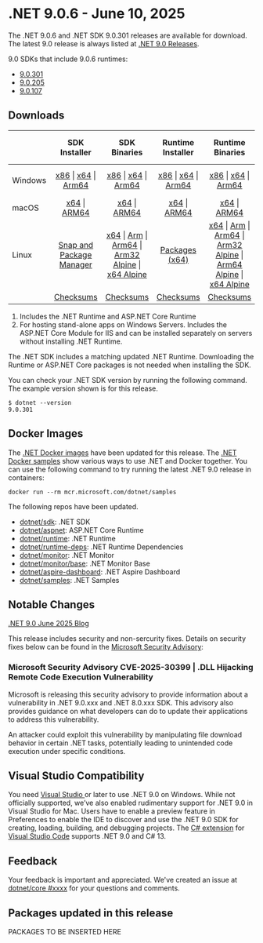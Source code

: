 # .NET 9.0.6 - June 10, 2025

The .NET 9.0.6 and .NET SDK 9.0.301 releases are available for download. The latest 9.0 release is always listed at [.NET 9.0 Releases](../README.md).

9.0 SDKs that include 9.0.6 runtimes:

* [9.0.301][9.0.301]
* [9.0.205][9.0.205]
* [9.0.107][9.0.107]

## Downloads

|           | SDK Installer                        | SDK Binaries                 | Runtime Installer                                        | Runtime Binaries                                 | ASP.NET Core Runtime           |Windows Desktop Runtime          |
| --------- | :------------------------------------------:     | :----------------------:                 | :---------------------------:                            | :-------------------------:                      | :-----------------:            | :-----------------:            |
| Windows   | [x86][dotnet-sdk-win-x86.exe] \| [x64][dotnet-sdk-win-x64.exe] \| [Arm64][dotnet-sdk-win-arm64.exe] | [x86][dotnet-sdk-win-x86.zip] \| [x64][dotnet-sdk-win-x64.zip] \|  [Arm64][dotnet-sdk-win-arm64.zip] | [x86][dotnet-runtime-win-x86.exe] \| [x64][dotnet-runtime-win-x64.exe] \| [Arm64][dotnet-runtime-win-arm64.exe] | [x86][dotnet-runtime-win-x86.zip] \| [x64][dotnet-runtime-win-x64.zip] \| [Arm64][dotnet-runtime-win-arm64.zip] | [x86][aspnetcore-runtime-win-x86.exe] \| [x64][aspnetcore-runtime-win-x64.exe] \| [Hosting Bundle][dotnet-hosting-win.exe] | [x86][windowsdesktop-runtime-win-x86.exe] \| [x64][windowsdesktop-runtime-win-x64.exe] \| [Arm64][windowsdesktop-runtime-win-arm64.exe] |
| macOS     | [x64][dotnet-sdk-osx-x64.pkg] \| [ARM64][dotnet-sdk-osx-arm64.pkg] | [x64][dotnet-sdk-osx-x64.tar.gz] \| [ARM64][dotnet-sdk-osx-arm64.tar.gz]  | [x64][dotnet-runtime-osx-x64.pkg] \| [ARM64][dotnet-runtime-osx-arm64.pkg] | [x64][dotnet-runtime-osx-x64.tar.gz] \| [ARM64][dotnet-runtime-osx-arm64.tar.gz]| [x64][aspnetcore-runtime-osx-x64.tar.gz] \| [ARM64][aspnetcore-runtime-osx-arm64.tar.gz] | - |
| Linux     |  [Snap and Package Manager](../install-linux.md)  | [x64][dotnet-sdk-linux-x64.tar.gz] \| [Arm][dotnet-sdk-linux-arm.tar.gz]  \| [Arm64][dotnet-sdk-linux-arm64.tar.gz] \| [Arm32 Alpine][dotnet-sdk-linux-musl-arm.tar.gz]  \| [x64 Alpine][dotnet-sdk-linux-musl-x64.tar.gz] | [Packages (x64)][linux-packages] | [x64][dotnet-runtime-linux-x64.tar.gz] \| [Arm][dotnet-runtime-linux-arm.tar.gz] \| [Arm64][dotnet-runtime-linux-arm64.tar.gz] \| [Arm32 Alpine][dotnet-runtime-linux-musl-arm.tar.gz] \| [Arm64 Alpine][dotnet-runtime-linux-musl-arm64.tar.gz] \| [x64 Alpine][dotnet-runtime-linux-musl-x64.tar.gz]  | [x64][aspnetcore-runtime-linux-x64.tar.gz]  \| [Arm][aspnetcore-runtime-linux-arm.tar.gz] \| [Arm64][aspnetcore-runtime-linux-arm64.tar.gz] \| [x64 Alpine][aspnetcore-runtime-linux-musl-x64.tar.gz] | - |
|  | [Checksums][checksums-sdk]                             | [Checksums][checksums-sdk]                                      | [Checksums][checksums-runtime]                             | [Checksums][checksums-runtime]  | [Checksums][checksums-runtime]  | [Checksums][checksums-runtime] |

1. Includes the .NET Runtime and ASP.NET Core Runtime
2. For hosting stand-alone apps on Windows Servers. Includes the ASP.NET Core Module for IIS and can be installed separately on servers without installing .NET Runtime.

The .NET SDK includes a matching updated .NET Runtime. Downloading the Runtime or ASP.NET Core packages is not needed when installing the SDK.

You can check your .NET SDK version by running the following command. The example version shown is for this release.

```console
$ dotnet --version
9.0.301
```

## Docker Images

The [.NET Docker images](https://hub.docker.com/_/microsoft-dotnet) have been updated for this release. The [.NET Docker samples](https://github.com/dotnet/dotnet-docker/blob/main/samples/README.md) show various ways to use .NET and Docker together. You can use the following command to try running the latest .NET 9.0 release in containers:

```console
docker run --rm mcr.microsoft.com/dotnet/samples
```

The following repos have been updated.

* [dotnet/sdk](https://github.com/dotnet/dotnet-docker/blob/main/README.sdk.md): .NET SDK
* [dotnet/aspnet](https://github.com/dotnet/dotnet-docker/blob/main/README.aspnet.md): ASP.NET Core Runtime
* [dotnet/runtime](https://github.com/dotnet/dotnet-docker/blob/main/README.runtime.md): .NET Runtime
* [dotnet/runtime-deps](https://github.com/dotnet/dotnet-docker/blob/main/README.runtime.md): .NET Runtime Dependencies
* [dotnet/monitor](https://github.com/dotnet/dotnet-docker/blob/main/README.monitor.md): .NET Monitor
* [dotnet/monitor/base](https://github.com/dotnet/dotnet-docker/blob/main/README.monitor-base.md): .NET Monitor Base
* [dotnet/aspire-dashboard](https://github.com/dotnet/dotnet-docker/blob/main/README.aspire-dashboard.md): .NET Aspire Dashboard
* [dotnet/samples](https://github.com/dotnet/dotnet-docker/blob/main/README.samples.md): .NET Samples

## Notable Changes

 [.NET 9.0 June 2025 Blog][dotnet-blog]

 This release includes security and non-sercurity fixes. Details on security fixes below can be found in the [Microsoft Security Advisory](https://github.com/dotnet/announcements/issues?q=is%3Aissue%20state%3Aopen%20%20Microsoft%20Security%20Advisory):

### Microsoft Security Advisory CVE-2025-30399 |  .DLL Hijacking Remote Code Execution Vulnerability

Microsoft is releasing this security advisory to provide information about a vulnerability in .NET 9.0.xxx and .NET 8.0.xxx SDK. This advisory also provides guidance on what developers can do to update their applications to address this vulnerability.

 An attacker could exploit this vulnerability by manipulating file download behavior in certain .NET tasks, potentially leading to unintended code execution under specific conditions.

## Visual Studio Compatibility

You need [Visual Studio ](https://visualstudio.microsoft.com) or later to use .NET 9.0 on Windows. While not officially supported, we’ve also enabled rudimentary support for .NET 9.0 in Visual Studio for Mac. Users have to enable a preview feature in Preferences to enable the IDE to discover and use the .NET 9.0 SDK for creating, loading, building, and debugging projects. The [C# extension](https://code.visualstudio.com/docs/languages/dotnet) for [Visual Studio Code](https://code.visualstudio.com/) supports .NET 9.0 and C# 13.

## Feedback

Your feedback is important and appreciated. We've created an issue at [dotnet/core #xxxx](https://github.com/dotnet/core/issues/xxxx) for your questions and comments.

[9.0.301]: 9.0.6.md
[9.0.205]: 9.0.205.md
[9.0.107]: 9.0.107.md

[checksums-runtime]: https://builds.dotnet.microsoft.com/dotnet/checksums/9.0.6-sha.txt
[checksums-sdk]: https://builds.dotnet.microsoft.com/dotnet/checksums/9.0.6-sha.txt

[dotnet-blog]: https://devblogs.microsoft.com/dotnet/dotnet-and-dotnet-framework-june-2025-servicing-updates/

[linux-packages]: ../install-linux.md

## Packages updated in this release

PACKAGES TO BE INSERTED HERE

[//]: # ( Runtime 9.0.6)
[dotnet-runtime-linux-arm.tar.gz]: https://builds.dotnet.microsoft.com/dotnet/Runtime/9.0.6/dotnet-runtime-9.0.6-linux-arm.tar.gz
[dotnet-runtime-linux-arm64.tar.gz]: https://builds.dotnet.microsoft.com/dotnet/Runtime/9.0.6/dotnet-runtime-9.0.6-linux-arm64.tar.gz
[dotnet-runtime-linux-musl-arm.tar.gz]: https://builds.dotnet.microsoft.com/dotnet/Runtime/9.0.6/dotnet-runtime-9.0.6-linux-musl-arm.tar.gz
[dotnet-runtime-linux-musl-arm64.tar.gz]: https://builds.dotnet.microsoft.com/dotnet/Runtime/9.0.6/dotnet-runtime-9.0.6-linux-musl-arm64.tar.gz
[dotnet-runtime-linux-musl-x64.tar.gz]: https://builds.dotnet.microsoft.com/dotnet/Runtime/9.0.6/dotnet-runtime-9.0.6-linux-musl-x64.tar.gz
[dotnet-runtime-linux-x64.tar.gz]: https://builds.dotnet.microsoft.com/dotnet/Runtime/9.0.6/dotnet-runtime-9.0.6-linux-x64.tar.gz
[dotnet-runtime-osx-arm64.pkg]: https://builds.dotnet.microsoft.com/dotnet/Runtime/9.0.6/dotnet-runtime-9.0.6-osx-arm64.pkg
[dotnet-runtime-osx-arm64.tar.gz]: https://builds.dotnet.microsoft.com/dotnet/Runtime/9.0.6/dotnet-runtime-9.0.6-osx-arm64.tar.gz
[dotnet-runtime-osx-x64.pkg]: https://builds.dotnet.microsoft.com/dotnet/Runtime/9.0.6/dotnet-runtime-9.0.6-osx-x64.pkg
[dotnet-runtime-osx-x64.tar.gz]: https://builds.dotnet.microsoft.com/dotnet/Runtime/9.0.6/dotnet-runtime-9.0.6-osx-x64.tar.gz
[dotnet-runtime-win-arm64.exe]: https://builds.dotnet.microsoft.com/dotnet/Runtime/9.0.6/dotnet-runtime-9.0.6-win-arm64.exe
[dotnet-runtime-win-arm64.zip]: https://builds.dotnet.microsoft.com/dotnet/Runtime/9.0.6/dotnet-runtime-9.0.6-win-arm64.zip
[dotnet-runtime-win-x64.exe]: https://builds.dotnet.microsoft.com/dotnet/Runtime/9.0.6/dotnet-runtime-9.0.6-win-x64.exe
[dotnet-runtime-win-x64.zip]: https://builds.dotnet.microsoft.com/dotnet/Runtime/9.0.6/dotnet-runtime-9.0.6-win-x64.zip
[dotnet-runtime-win-x86.exe]: https://builds.dotnet.microsoft.com/dotnet/Runtime/9.0.6/dotnet-runtime-9.0.6-win-x86.exe
[dotnet-runtime-win-x86.zip]: https://builds.dotnet.microsoft.com/dotnet/Runtime/9.0.6/dotnet-runtime-9.0.6-win-x86.zip

[//]: # ( WindowsDesktop 9.0.6)
[windowsdesktop-runtime-win-arm64.exe]: https://builds.dotnet.microsoft.com/dotnet/WindowsDesktop/9.0.6/windowsdesktop-runtime-9.0.6-win-arm64.exe
[windowsdesktop-runtime-win-x64.exe]: https://builds.dotnet.microsoft.com/dotnet/WindowsDesktop/9.0.6/windowsdesktop-runtime-9.0.6-win-x64.exe
[windowsdesktop-runtime-win-x86.exe]: https://builds.dotnet.microsoft.com/dotnet/WindowsDesktop/9.0.6/windowsdesktop-runtime-9.0.6-win-x86.exe

[//]: # ( ASP 9.0.6)
[aspnetcore-runtime-linux-arm.tar.gz]: https://builds.dotnet.microsoft.com/dotnet/aspnetcore/Runtime/9.0.6/aspnetcore-runtime-9.0.6-linux-arm.tar.gz
[aspnetcore-runtime-linux-arm64.tar.gz]: https://builds.dotnet.microsoft.com/dotnet/aspnetcore/Runtime/9.0.6/aspnetcore-runtime-9.0.6-linux-arm64.tar.gz
[aspnetcore-runtime-linux-musl-x64.tar.gz]: https://builds.dotnet.microsoft.com/dotnet/aspnetcore/Runtime/9.0.6/aspnetcore-runtime-9.0.6-linux-musl-x64.tar.gz
[aspnetcore-runtime-linux-x64.tar.gz]: https://builds.dotnet.microsoft.com/dotnet/aspnetcore/Runtime/9.0.6/aspnetcore-runtime-9.0.6-linux-x64.tar.gz
[aspnetcore-runtime-osx-arm64.tar.gz]: https://builds.dotnet.microsoft.com/dotnet/aspnetcore/Runtime/9.0.6/aspnetcore-runtime-9.0.6-osx-arm64.tar.gz
[aspnetcore-runtime-osx-x64.tar.gz]: https://builds.dotnet.microsoft.com/dotnet/aspnetcore/Runtime/9.0.6/aspnetcore-runtime-9.0.6-osx-x64.tar.gz
[aspnetcore-runtime-win-x64.exe]: https://builds.dotnet.microsoft.com/dotnet/aspnetcore/Runtime/9.0.6/aspnetcore-runtime-9.0.6-win-x64.exe
[aspnetcore-runtime-win-x86.exe]: https://builds.dotnet.microsoft.com/dotnet/aspnetcore/Runtime/9.0.6/aspnetcore-runtime-9.0.6-win-x86.exe
[dotnet-hosting-win.exe]: https://builds.dotnet.microsoft.com/dotnet/aspnetcore/Runtime/9.0.6/dotnet-hosting-9.0.6-win.exe

[//]: # ( SDK 9.0.301)
[dotnet-sdk-linux-arm.tar.gz]: https://builds.dotnet.microsoft.com/dotnet/Sdk/9.0.301/dotnet-sdk-9.0.301-linux-arm.tar.gz
[dotnet-sdk-linux-arm64.tar.gz]: https://builds.dotnet.microsoft.com/dotnet/Sdk/9.0.301/dotnet-sdk-9.0.301-linux-arm64.tar.gz
[dotnet-sdk-linux-musl-arm.tar.gz]: https://builds.dotnet.microsoft.com/dotnet/Sdk/9.0.301/dotnet-sdk-9.0.301-linux-musl-arm.tar.gz
[dotnet-sdk-linux-musl-x64.tar.gz]: https://builds.dotnet.microsoft.com/dotnet/Sdk/9.0.301/dotnet-sdk-9.0.301-linux-musl-x64.tar.gz
[dotnet-sdk-linux-x64.tar.gz]: https://builds.dotnet.microsoft.com/dotnet/Sdk/9.0.301/dotnet-sdk-9.0.301-linux-x64.tar.gz
[dotnet-sdk-osx-arm64.pkg]: https://builds.dotnet.microsoft.com/dotnet/Sdk/9.0.301/dotnet-sdk-9.0.301-osx-arm64.pkg
[dotnet-sdk-osx-arm64.tar.gz]: https://builds.dotnet.microsoft.com/dotnet/Sdk/9.0.301/dotnet-sdk-9.0.301-osx-arm64.tar.gz
[dotnet-sdk-osx-x64.pkg]: https://builds.dotnet.microsoft.com/dotnet/Sdk/9.0.301/dotnet-sdk-9.0.301-osx-x64.pkg
[dotnet-sdk-osx-x64.tar.gz]: https://builds.dotnet.microsoft.com/dotnet/Sdk/9.0.301/dotnet-sdk-9.0.301-osx-x64.tar.gz
[dotnet-sdk-win-arm64.exe]: https://builds.dotnet.microsoft.com/dotnet/Sdk/9.0.301/dotnet-sdk-9.0.301-win-arm64.exe
[dotnet-sdk-win-arm64.zip]: https://builds.dotnet.microsoft.com/dotnet/Sdk/9.0.301/dotnet-sdk-9.0.301-win-arm64.zip
[dotnet-sdk-win-x64.exe]: https://builds.dotnet.microsoft.com/dotnet/Sdk/9.0.301/dotnet-sdk-9.0.301-win-x64.exe
[dotnet-sdk-win-x64.zip]: https://builds.dotnet.microsoft.com/dotnet/Sdk/9.0.301/dotnet-sdk-9.0.301-win-x64.zip
[dotnet-sdk-win-x86.exe]: https://builds.dotnet.microsoft.com/dotnet/Sdk/9.0.301/dotnet-sdk-9.0.301-win-x86.exe
[dotnet-sdk-win-x86.zip]: https://builds.dotnet.microsoft.com/dotnet/Sdk/9.0.301/dotnet-sdk-9.0.301-win-x86.zip
